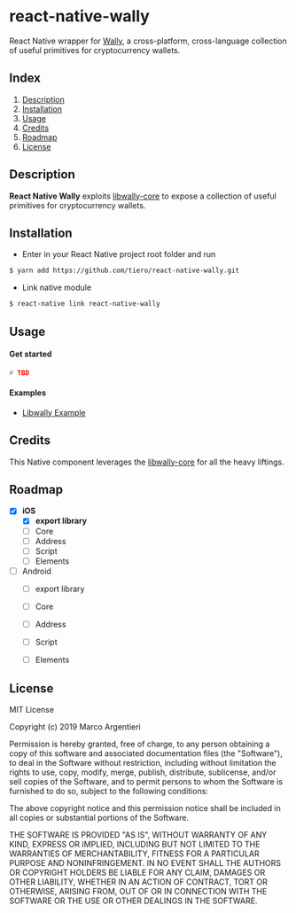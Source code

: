 # react-native-wally
React Native wrapper for [Wally](https://github.com/ElementsProject/libwally-core), a cross-platform, cross-language collection of useful primitives for cryptocurrency wallets.

## Index

1. [Description](#-description)
2. [Installation](#-installation)
3. [Usage](#-usage)
4. [Credits](#-credits)
5. [Roadmap](#-roadmap)
6. [License](#-license)


## Description

**React Native Wally** exploits [libwally-core](https://github.com/ElementsProject/libwally-core) to expose a collection of useful primitives for cryptocurrency wallets.


## Installation

* Enter in your React Native project root folder and run

```sh
$ yarn add https://github.com/tiero/react-native-wally.git
```

* Link native module

```sh
$ react-native link react-native-wally
```

## Usage

#### Get started

```sh
# TBD
```
#### Examples

* [Libwally Example](https://github.com/tiero/react-native-wally-example)

## Credits

This Native component leverages the [libwally-core](https://github.com/ElementsProject/libwally-core) for all the heavy liftings.

## Roadmap

- [x] **iOS**
  - [x] **export library**
  - [ ] Core
  - [ ] Address
  - [ ] Script
  - [ ] Elements
- [ ] Android 
  - [ ] export library
  - [ ] Core
  - [ ] Address
  - [ ] Script
  - [ ] Elements



## License

MIT License

Copyright (c) 2019 Marco Argentieri

Permission is hereby granted, free of charge, to any person obtaining a copy
of this software and associated documentation files (the "Software"), to deal
in the Software without restriction, including without limitation the rights
to use, copy, modify, merge, publish, distribute, sublicense, and/or sell
copies of the Software, and to permit persons to whom the Software is
furnished to do so, subject to the following conditions:

The above copyright notice and this permission notice shall be included in all
copies or substantial portions of the Software.

THE SOFTWARE IS PROVIDED "AS IS", WITHOUT WARRANTY OF ANY KIND, EXPRESS OR
IMPLIED, INCLUDING BUT NOT LIMITED TO THE WARRANTIES OF MERCHANTABILITY,
FITNESS FOR A PARTICULAR PURPOSE AND NONINFRINGEMENT. IN NO EVENT SHALL THE
AUTHORS OR COPYRIGHT HOLDERS BE LIABLE FOR ANY CLAIM, DAMAGES OR OTHER
LIABILITY, WHETHER IN AN ACTION OF CONTRACT, TORT OR OTHERWISE, ARISING FROM,
OUT OF OR IN CONNECTION WITH THE SOFTWARE OR THE USE OR OTHER DEALINGS IN THE
SOFTWARE.
